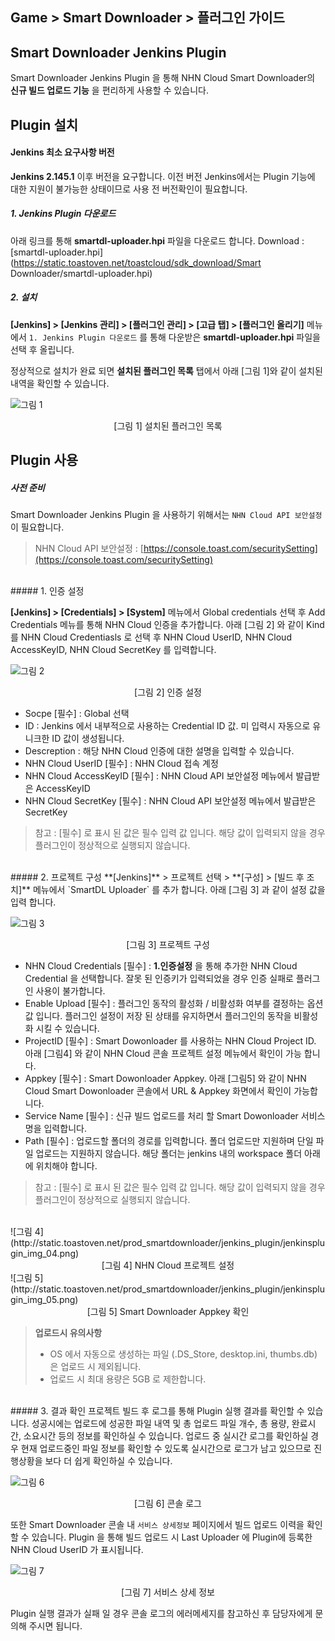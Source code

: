 ## Game > Smart Downloader > 플러그인 가이드

## Smart Downloader Jenkins Plugin
Smart Downloader Jenkins Plugin 을 통해 NHN Cloud Smart Downloader의 **신규 빌드 업로드 기능** 을 편리하게 사용할 수 있습니다.

## Plugin 설치

#### Jenkins 최소 요구사항 버전

**Jenkins 2.145.1** 이후 버전을 요구합니다. 이전 버전 Jenkins에서는 Plugin 기능에 대한 지원이 불가능한 상태이므로 사용 전 버전확인이 필요합니다.

##### 1. Jenkins Plugin 다운로드
아래 링크를 통해 **smartdl-uploader.hpi** 파일을 다운로드 합니다.
Download : [smartdl-uploader.hpi](https://static.toastoven.net/toastcloud/sdk_download/Smart Downloader/smartdl-uploader.hpi)

##### 2. 설치
**[Jenkins] > [Jenkins 관리] > [플러그인 관리] > [고급 탭] > [플러그인 올리기]** 메뉴에서 `1. Jenkins Plugin 다운로드` 를 통해 다운받은 **smartdl-uploader.hpi** 파일을 선택 후 올립니다.

정상적으로 설치가 완료 되면 **설치된 플러그인 목록** 탭에서 아래 [그림 1]와 같이 설치된 내역을 확인할 수 있습니다.

![그림 1](http://static.toastoven.net/prod_smartdownloader/jenkins_plugin/jenkinsplugin_img_01.png)
<center>[그림 1] 설치된 플러그인 목록</center>

## Plugin 사용

##### 사전 준비
Smart Downloader Jenkins Plugin 을 사용하기 위해서는 `NHN Cloud API 보안설정` 이 필요합니다.
> NHN Cloud API 보안설정 : [https://console.toast.com/securitySetting](https://console.toast.com/securitySetting)

<br>
##### 1. 인증 설정

**[Jenkins] > [Credentials] > [System]** 메뉴에서 Global credentials 선택 후 Add Credentials 메뉴를 통해 NHN Cloud 인증을 추가합니다.
아래 [그림 2] 와 같이 Kind 를 NHN Cloud Credentiasls 로 선택 후 NHN Cloud UserID, NHN Cloud AccessKeyID, NHN Cloud SecretKey 를 입력합니다.

![그림 2](http://static.toastoven.net/prod_smartdownloader/jenkins_plugin/jenkinsplugin_img_02.png)
<center>[그림 2] 인증 설정</center>

* Socpe [필수] : Global 선택
* ID : Jenkins 에서 내부적으로 사용하는 Credential ID 값. 미 입력시 자동으로 유니크한 ID 값이 생성됩니다.
* Descreption : 해당 NHN Cloud 인증에 대한 설명을 입력할 수 있습니다.
* NHN Cloud UserID [필수] : NHN Cloud 접속 계정
* NHN Cloud AccessKeyID [필수] :  NHN Cloud API 보안설정 메뉴에서 발급받은 AccessKeyID
* NHN Cloud SecretKey [필수] : NHN Cloud API 보안설정 메뉴에서 발급받은 SecretKey

> 참고 : [필수] 로 표시 된 값은 필수 입력 값 입니다. 해당 값이 입력되지 않을 경우 플러그인이 정상적으로 실행되지 않습니다.

<br>
##### 2. 프로젝트 구성
**[Jenkins]** > 프로젝트 선택 > **[구성] > [빌드 후 조치]** 메뉴에서 `SmartDL Uploader` 를 추가 합니다.
아래 [그림 3] 과 같이 설정 값을 입력 합니다.

![그림 3](http://static.toastoven.net/prod_smartdownloader/jenkins_plugin/jenkinsplugin_img_03.png)
<center>[그림 3] 프로젝트 구성</center>

* NHN Cloud Credentials [필수] : <b>1.인증설정</b> 을 통해 추가한 NHN Cloud Credential 을 선택합니다. 잘못 된 인증키가 입력되었을 경우 인증 실패로 플러그인 사용이 불가합니다.
* Enable Upload [필수] : 플러그인 동작의 활성화 / 비활성화 여부를 결정하는 옵션 값 입니다. 플러그인 설정이 저장 된 상태를 유지하면서 플러그인의 동작을 비활성화 시킬 수 있습니다.
* ProjectID [필수] : Smart Dowonloader 를 사용하는 NHN Cloud Project ID. 아래 [그림4] 와 같이 NHN Cloud 콘솔 프로젝트 설정 메뉴에서 확인이 가능 합니다.
* Appkey [필수] : Smart Dowonloader Appkey. 아래 [그림5] 와 같이  NHN Cloud Smart Dowonloader 콘솔에서 URL & Appkey 화면에서 확인이 가능합니다.
* Service Name [필수] : 신규 빌드 업로드를 처리 할 Smart Dowonloader 서비스 명을 입력합니다.
* Path [필수]  : 업로드할 폴더의 경로를 입력합니다. 폴더 업로드만 지원하며 단일 파일 업로드는 지원하지 않습니다. 해당 폴더는 jenkins 내의 workspace 폴더 아래에 위치해야 합니다.

> 참고 : [필수] 로 표시 된 값은 필수 입력 값 입니다. 해당 값이 입력되지 않을 경우 플러그인이 정상적으로 실행되지 않습니다.

<br>
![그림 4](http://static.toastoven.net/prod_smartdownloader/jenkins_plugin/jenkinsplugin_img_04.png)
<center>[그림 4] NHN Cloud 프로젝트 설정</center>
![그림 5](http://static.toastoven.net/prod_smartdownloader/jenkins_plugin/jenkinsplugin_img_05.png)
<center>[그림 5] Smart Downloader Appkey 확인</center>

> **업로드시 유의사항**
> - OS 에서 자동으로 생성하는 파일 (.DS_Store, desktop.ini, thumbs.db) 은 업로드 시 제외됩니다. 
> - 업로드 시 최대 용량은 5GB 로 제한합니다.


<br>
##### 3. 결과 확인
프로젝트 빌드 후 로그를 통해 Plugin 실행 결과를 확인할 수 있습니다.
성공시에는 업로드에 성공한 파일 내역 및 총 업로드 파일 개수, 총 용량, 완료시간, 소요시간 등의 정보를 확인하실 수 있습니다.
업로드 중 실시간 로그를 확인하실 경우 현재 업로드중인 파일 정보를 확인할 수 있도록 실시간으로 로그가 남고 있으므로 진행상황을 보다 더 쉽게 확인하실 수 있습니다.

![그림 6](http://static.toastoven.net/prod_smartdownloader/jenkins_plugin/jenkinsplugin_img_06_v2.png)
<center>[그림 6] 콘솔 로그</center>

또한 Smart Downloader 콘솔 내 `서비스 상세정보` 페이지에서 빌드 업로드 이력을 확인할 수 있습니다.
Plugin 을 통해 빌드 업로드 시 Last Uploader 에 Plugin에 등록한 NHN Cloud UserID 가 표시됩니다.

![그림 7](http://static.toastoven.net/prod_smartdownloader/jenkins_plugin/jenkinsplugin_img_07_v2.png)
<center>[그림 7] 서비스 상세 정보</center>

Plugin 실행 결과가 실패 일 경우 콘솔 로그의 에러메세지를 참고하신 후 담당자에게 문의해 주시면 됩니다.
